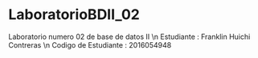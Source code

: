 # LaboratorioBDII_02
Laboratorio numero 02 de base de datos II \n
Estudiante            : Franklin Huichi Contreras \n
Codigo de Estudiante  : 2016054948
